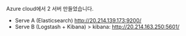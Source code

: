 Azure cloud에서 2 서버 만들었습니다.
+ Serve A (Elasticsearch) http://20.214.139.173:9200/
+ Serve B (Logstash + Kibana) > kibana: http://20.214.163.250:5601/
